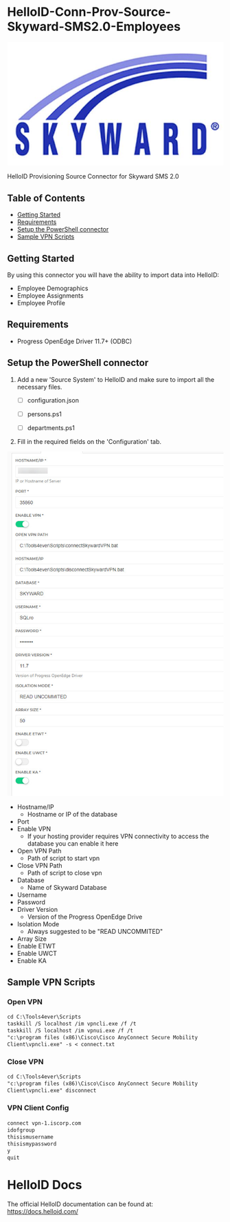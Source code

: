 # HelloID-Conn-Prov-Source-Skyward-SMS2.0-Employees
<p align="center">
  <img src="Assets/Logo.jpg">
</p>
HelloID Provisioning Source Connector for Skyward SMS 2.0

<!-- TABLE OF CONTENTS -->
## Table of Contents
* [Getting Started](#getting-started)
* [Requirements](#Requirements)
* [Setup the PowerShell connector](#setup-the-powershell-connector)
* [Sample VPN Scripts](#sample-vpn-scripts)

<!-- GETTING STARTED -->
## Getting Started
By using this connector you will have the ability to import data into HelloID:
* Employee Demographics
* Employee Assignments
* Employee Profile

## Requirements
- Progress OpenEdge Driver 11.7+ (ODBC)


## Setup the PowerShell connector
1. Add a new 'Source System' to HelloID and make sure to import all the necessary files.

    - [ ] configuration.json
    - [ ] persons.ps1
    - [ ] departments.ps1


2. Fill in the required fields on the 'Configuration' tab.

![image](Assets/Config.jpg)
* Hostname/IP
  * Hostname or IP of the database
* Port
* Enable VPN
  * If your hosting provider requires VPN connectivity to access the database you can enable it here
* Open VPN Path
  * Path of script to start vpn
* Close VPN Path
  * Path of script to close vpn
* Database
  * Name of Skyward Database
* Username
* Password
* Driver Version
  * Version of the Progress OpenEdge Drive
* Isolation Mode
  * Always suggested to be "READ UNCOMMITED"
* Array Size
* Enable ETWT
* Enable UWCT
* Enable KA

## Sample VPN Scripts
### Open VPN
```
cd C:\Tools4ever\Scripts
taskkill /S localhost /im vpncli.exe /f /t
taskkill /S localhost /im vpnui.exe /f /t
"c:\program files (x86)\Cisco\Cisco AnyConnect Secure Mobility Client\vpncli.exe" -s < connect.txt
```
### Close VPN
```
cd C:\Tools4ever\Scripts
"c:\program files (x86)\Cisco\Cisco AnyConnect Secure Mobility Client\vpncli.exe" disconnect
```
### VPN Client Config
```
connect vpn-1.iscorp.com
idofgroup
thisismusername
thisismypassword
y
quit
```

# HelloID Docs
The official HelloID documentation can be found at: https://docs.helloid.com/
